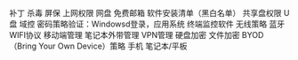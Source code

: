 补丁
杀毒
屏保
上网权限
网盘
免费邮箱
软件安装清单（黑白名单）
共享盘权限
U盘
域控
密码策略验证：Windowsd登录，应用系统
终端监控软件
无线策略
蓝牙
WIFI协议
移动端管理
笔记本外带管理
VPN管理
硬盘加密
文件加密
BYOD（Bring Your Own Device）策略
手机
笔记本/平板

